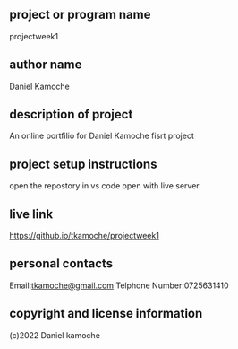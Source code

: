 ## project or program name
projectweek1

## author name
Daniel Kamoche

## description of project
An online portfilio for Daniel Kamoche fisrt project

## project setup instructions
open the repostory in vs code
open with live server

## live link
https://github.io/tkamoche/projectweek1

## personal contacts
Email:tkamoche@gmail.com
Telphone Number:0725631410

## copyright and license information
(c)2022 Daniel kamoche

